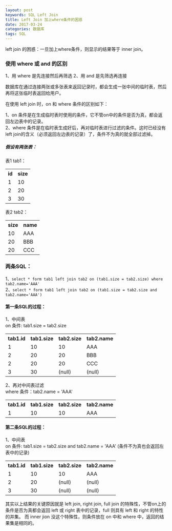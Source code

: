 ```yaml
---
layout: post
keywords: SQL Left Join
title: Left Join 加上where条件的困惑
date: 2017-03-24
categories: 数据库
tags: SQL
---
```


left join 的困惑：一旦加上where条件，则显示的结果等于 inner join。

### 使用 where 或 and 的区别

1、用 where 是先连接然后再筛选
2、用 and 是先筛选再连接

数据库在通过连接两张或多张表来返回记录时，都会生成一张中间的临时表，然后再将这张临时表返回给用户。  

在使用 left join 时，on 和 where 条件的区别如下：

1、on 条件是在生成临时表时使用的条件，它不管on中的条件是否为真，都会返回左边表中的记录。  
2、where 条件是在临时表生成好后，再对临时表进行过滤的条件。这时已经没有left join的含义（必须返回左边表的记录）了，条件不为真的就全部过滤掉。  
<!-- more -->
##### 假设有两张表： 

表1 tab1：
<table><tr><th>id</th><th>size</th></tr><tr><td>1</td><td>10</td></tr><tr><td>2</td><td>20</td></tr><tr><td>3</td><td>30</td></tr></table>

表2 tab2：
<table><tr><th>size</th><th>name</th></tr><tr><td>10</td><td>AAA</td></tr><tr><td>20</td><td>BBB</td></tr><tr><td>20</td><td>CCC</td></tr></table>

### 两条SQL： 

1、`select * form tab1 left join tab2 on (tab1.size = tab2.size) where tab2.name='AAA'`  
2、`select * form tab1 left join tab2 on (tab1.size = tab2.size and tab2.name='AAA')`  

#### 第一条SQL的过程：

1、中间表  
on 条件: tab1.size = tab2.size  

<table><tr><th>tab1.id</th><th>tab1.size</th><th>tab2.size</th><th>tab2.name</th></tr><tr><td>1</td><td>10</td><td>10</td><td>AAA</td></tr>	<tr><td>2</td><td>20</td><td>20</td><td>BBB</td></tr><tr><td>2</td><td>20</td><td>20</td><td>CCC</td></tr><tr><td>3</td><td>30</td><td>(null)</td><td>(null)</td></tr></table>

2、再对中间表过滤  
where 条件：tab2.name = 'AAA'  

<table><tr><th>tab1.id</th><th>tab1.size</th><th>tab2.size</th><th>tab2.name</th></tr><tr><td>1</td><td>10</td><td>10</td><td>AAA</td></tr></table>

#### 第二条SQL的过程：

1、中间表  
on 条件: tab1.size = tab2.size and tab2.name = 'AAA' (条件不为真也会返回左表中的记录) 

<table><tr><th>tab1.id</th><th>tab1.size</th><th>tab2.size</th><th>tab2.name</th></tr><tr><td>1</td><td>10</td><td>10</td><td>AAA</td></tr><tr><td>2</td><td>20</td><td>(null)</td><td>(null)</td></tr><tr><td>3</td><td>30</td><td>(null)</td><td>(null)</td></tr></table>

其实以上结果的关键原因就是 left join, right join, full join 的特殊性，不管on上的条件是否为真都会返回 left 或 right 表中的记录，full 则具有 left 和 right 的特性的并集。 而 inner jion 没这个特殊性，则条件放在 on 中和 where 中，返回的结果集是相同的。

